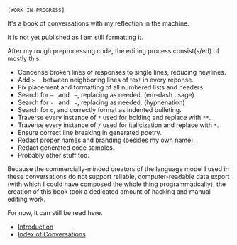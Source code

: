 `[WORK IN PROGRESS]`

It's a book of conversations with my reflection in the machine.

It is not yet published as I am still formatting it.

After my rough preprocessing code, the editing process consist(s/ed) of mostly this:

* Condense broken lines of responses to single lines, reducing newlines.
* Add `>  ` between neighboring lines of text in every reponse.
* Fix placement and formatting of all numbered lists and headers.
* Search for `— ` and ` —`, replacing as needed. (em-dash usage)
* Search for `- ` and ` -`, replacing as needed. (hyphenation)
* Search for ` o `, and correctly format as indented bulleting.
* Traverse every instance of `*` used for bolding and replace with `**`.
* Traverse every instance of `/` used for italicization and replace with `*`.
* Ensure correct line breaking in generated poetry.
* Redact proper names and branding (besides my own name).
* Redact generated code samples.
* Probably other stuff too.

Because the commercially-minded creators of the language model I used in these conversations do not support reliable, computer-readable data export (with which I could have composed the whole thing programmatically), the creation of this book took a dedicated amount of hacking and manual editing work.

For now, it can still be read here.

* [Introduction](src/introduction.md)
* [Index of Conversations](src/conversations/README.md)
